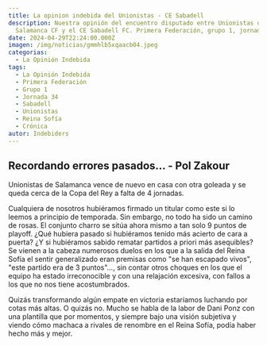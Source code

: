 ```yaml
---
title: La opinion indebida del Unionistas - CE Sabadell
description: Nuestra opinión del encuentro disputado entre Unionistas de
  Salamanca CF y el CE Sabadell FC. Primera Federación, grupo 1, jornada 34.
date: 2024-04-29T22:24:00.000Z
imagen: /img/noticias/gmmhlb5xqaacb04.jpeg
categorias:
  - La Opinión Indebida
tags:
  - La Opinión Indebida
  - Primera Federación
  - Grupo 1
  - Jornada 34
  - Sabadell
  - Unionistas
  - Reina Sofía
  - Crónica
autor: Indebiders
---
```

## Recordando errores pasados... - Pol Zakour

Unionistas de Salamanca vence de nuevo en casa con otra goleada y se queda cerca de la Copa del Rey a falta de 4 jornadas.

Cualquiera de nosotros hubiéramos firmado un titular como este si lo leemos a principio de temporada. Sin embargo, no todo ha sido un camino de rosas. El conjunto charro se sitúa ahora mismo a tan solo 9 puntos de playoff. ¿Qué hubiera pasado si hubiéramos tenido más acierto de cara a puerta? ¿Y si hubiéramos sabido rematar partidos a priori más asequibles? Se vienen a la cabeza numerosos duelos en los que a la salida del Reina Sofía  el sentir generalizado eran premisas como "se han escapado vivos", "este partido era de 3 puntos"..., sin contar otros choques en los que el equipo ha estado irreconocible y con una relajación excesiva, con fallos a los que no nos tiene acostumbrados.

Quizás transformando algún empate en victoria estaríamos luchando por cotas más altas. O quizás no. Mucho se habla de la labor de Dani Ponz con una plantilla que por momentos, y siempre bajo una visión subjetiva y viendo cómo machaca a rivales de renombre en el Reina Sofía, podía haber hecho más y mejor.
